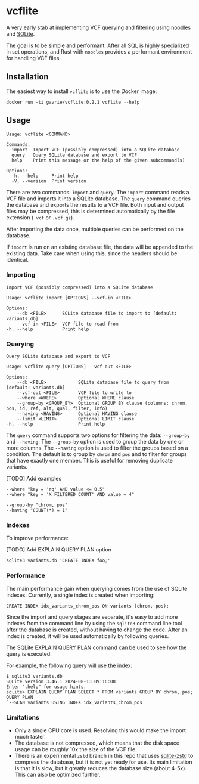 # vcflite

A very early stab at implementing VCF querying and filtering using [noodles](https://crates.io/crates/noodles) and [SQLite](https://www.sqlite.org).

The goal is to be simple and performant: After all SQL is highly specialized in set operations, and Rust with `noodles` provides a performant environment for handling VCF files.


## Installation

The easiest way to install `vcflite` is to use the Docker image:

    docker run -ti gavrie/vcflite:0.2.1 vcflite --help


## Usage

    Usage: vcflite <COMMAND>

    Commands:
      import  Import VCF (possibly compressed) into a SQLite database
      query   Query SQLite database and export to VCF
      help    Print this message or the help of the given subcommand(s)

    Options:
      -h, --help     Print help
      -V, --version  Print version

There are two commands: `import` and `query`. The `import` command reads a VCF file and imports it into a SQLite database.  The `query` command queries the database and exports the results to a VCF file. Both input and output files may be compressed, this is determined automatically by the file extension (`.vcf` or `.vcf.gz`).

After importing the data once, multiple queries can be performed on the database.

If `import` is run on an existing database file, the data will be appended to the existing data. Take care when using this, since the headers should be identical.


### Importing

    Import VCF (possibly compressed) into a SQLite database

    Usage: vcflite import [OPTIONS] --vcf-in <FILE>

    Options:
        --db <FILE>      SQLite database file to import to [default: variants.db]
        --vcf-in <FILE>  VCF file to read from
    -h, --help           Print help


### Querying

    Query SQLite database and export to VCF

    Usage: vcflite query [OPTIONS] --vcf-out <FILE>

    Options:
        --db <FILE>            SQLite database file to query from [default: variants.db]
        --vcf-out <FILE>       VCF file to write to
        --where <WHERE>        Optional WHERE clause
        --group-by <GROUP_BY>  Optional GROUP BY clause (columns: chrom, pos, id, ref, alt, qual, filter, info)
        --having <HAVING>      Optional HAVING clause
        --limit <LIMIT>        Optional LIMIT clause
    -h, --help                 Print help

The `query` command supports two options for filtering the data: `--group-by` and `--having`. The `--group-by` option is used to group the data by one or more columns. The `--having` option is used to filter the groups based on a condition. The default is to group by `chrom` and `pos` and to filter for groups that have exactly one member. This is useful for removing duplicate variants.

[TODO] Add examples

    --where "key = 'rq' AND value <= 0.5"
    --where "key = 'X_FILTERED_COUNT' AND value = 4"

    --group-by "chrom, pos"
    --having "COUNT(*) = 1"

### Indexes

To improve performance:

[TODO] Add EXPLAIN QUERY PLAN option

    sqlite3 variants.db 'CREATE INDEX foo;'

### Performance

The main performance gain when querying comes from the use of SQLite indexes.
Currently, a single index is created when importing:

    CREATE INDEX idx_variants_chrom_pos ON variants (chrom, pos);

Since the import and query stages are separate, it's easy to add more indexes from the command line by using the `sqlite3` command line tool after the database is created, without having to change the code. After an index is created, it will be used automatically by following queries.

The SQLite [EXPLAIN QUERY PLAN](https://www.sqlite.org/eqp.html) command can be used to see how the query is executed.

For example, the following query will use the index:

    $ sqlite3 variants.db
    SQLite version 3.46.1 2024-08-13 09:16:08
    Enter ".help" for usage hints.
    sqlite> EXPLAIN QUERY PLAN SELECT * FROM variants GROUP BY chrom, pos;
    QUERY PLAN
    `--SCAN variants USING INDEX idx_variants_chrom_pos

### Limitations

- Only a single CPU core is used. Resolving this would make the import much faster.
- The database is not compressed, which means that the disk space usage can be roughly 10x the size of the VCF file.
- There is an experimental `zstd` branch in this repo that uses [sqlite-zstd](https://github.com/phiresky/sqlite-zstd) to compress the database, but it is not yet ready for use. Its main limitation is that it is slow, but it greatly reduces the database size (about 4-5x). This can also be optimized further.